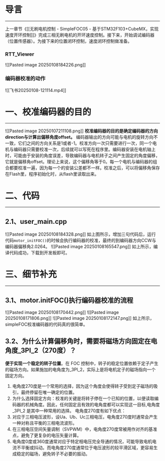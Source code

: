 # 导言
---
上一章节《[[无刷电机控制 - SimpleFOC05 - 基于STM32F103+CubeMX，实现速度开环控制]]》完成三相无刷电机的开环速度控制。接下来，开始调试编码器（位置传感器）。为接下来的位置闭环控制，速度闭环控制做准备。

### RTT_Viewer
![[Pasted image 20250108184226.png]]

### 编码器校准的动作
![[飞书20250108-121114.mp4]]

# 一、校准编码器的目的
---
![[Pasted image 20250107211108.png]]
**校准编码器的目的是确定编码器的方向direction与计算出偏移角度offset。** 编码器输出的方向可能与电机的旋转方向不一致，它们之间的方向关系是1或者-1。校准方向一次只需要进行一次，同一个电机与编码器只需要校准一次，后续就可以写死在程序里。编码器安装在电机轴上时，可能由于安装的角度误差，导致编码器与电机转子之间产生固定的角度偏移，它就是偏移角offset。理论上来说，这个偏移角等于0。每一个电机与编码器的组合都要校准一遍，因为每一个的安装公差都不一样。校准之后，可以将偏移角保存在Flash里，程序初始化时，从flash里读取出来。

# 二、代码
---
## 2.1、user_main.cpp
![[Pasted image 20250108184328.png]]
如上图所示，增加三句代码后，运行代码`motor_initFOC()`的时候会执行编码器的校准，最终的到编码器方向CCW与编码器偏移角2.0264。
![[Pasted image 20250108165547.png]]
如上所示，编译代码成功，下载到开发板即可。

# 三、细节补充
---
## 3.1、motor.initFOC()执行编码器校准的流程
![[Pasted image 20250108170442.png]]
![[Pasted image 20250108171806.png]]
![[Pasted image 20250108172147.png]]
如上所示，simpleFOC校准编码器的代码真的很简单。

## 3.2、为什么计算偏移角时，需要将磁场方向固定在电角度_3PI_2（270度）？
**便于实现一个稳定的转子位置**。在 FOC 控制中，转子的稳定位置依赖于定子产生的磁场方向。如果施加的电角度为_3PI_2，实际上是将电机定子的磁场指向一个固定方向。
1. 电角度270度是一个常用的选择，因为这个角度会使得转子受到定子磁场的吸引，最终停留在唯一确定的位置。
2. 为什么选择固定方向：校准的关键是将转子停在一个已知的位置，以便读取编码器的机械角度。因此，任何固定且有效的电角度都可以实现这一目标,电角度_3PI_2 是其中一种常用的选择。
电角度270度有如下优点：
1. 对应于三相电压波形，设Ua、Ub、Uc三相电压，电角度270度时通常会产生一种对称且平衡的三相电流波形。
2. 在三相电压空间矢量调制（SVPWM）中，电角度270度常被用作对齐的基准点，避免了更复杂的电压矢量计算。
3. 电角度0度或360度通常对应于特定相电压完全导通的情况，可能导致电机电流不平衡或抖动。而电角度270度通常位于电压波形的较平滑区域，更容易生成稳定的磁场，避免转子不必要的振动。






